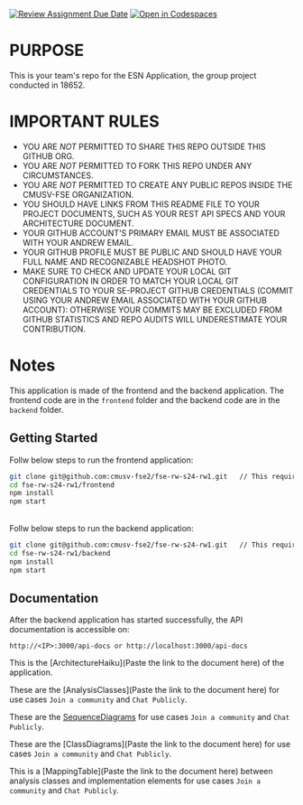 [![Review Assignment Due Date](https://classroom.github.com/assets/deadline-readme-button-24ddc0f5d75046c5622901739e7c5dd533143b0c8e959d652212380cedb1ea36.svg)](https://classroom.github.com/a/plGga9zy)
[![Open in Codespaces](https://classroom.github.com/assets/launch-codespace-7f7980b617ed060a017424585567c406b6ee15c891e84e1186181d67ecf80aa0.svg)](https://classroom.github.com/open-in-codespaces?assignment_repo_id=13560505)

# PURPOSE

This is your team's repo for the ESN Application, the group project conducted in 18652.

# IMPORTANT RULES

- YOU ARE _NOT_ PERMITTED TO SHARE THIS REPO OUTSIDE THIS GITHUB ORG.
- YOU ARE _NOT_ PERMITTED TO FORK THIS REPO UNDER ANY CIRCUMSTANCES.
- YOU ARE _NOT_ PERMITTED TO CREATE ANY PUBLIC REPOS INSIDE THE CMUSV-FSE ORGANIZATION.
- YOU SHOULD HAVE LINKS FROM THIS README FILE TO YOUR PROJECT DOCUMENTS, SUCH AS YOUR REST API SPECS AND YOUR ARCHITECTURE DOCUMENT.
- YOUR GITHUB ACCOUNT'S PRIMARY EMAIL MUST BE ASSOCIATED WITH YOUR ANDREW EMAIL.
- YOUR GITHUB PROFILE MUST BE PUBLIC AND SHOULD HAVE YOUR FULL NAME AND RECOGNIZABLE HEADSHOT PHOTO.
- MAKE SURE TO CHECK AND UPDATE YOUR LOCAL GIT CONFIGURATION IN ORDER TO MATCH YOUR LOCAL GIT CREDENTIALS TO YOUR SE-PROJECT GITHUB CREDENTIALS (COMMIT USING YOUR ANDREW EMAIL ASSOCIATED WITH YOUR GITHUB ACCOUNT): OTHERWISE YOUR COMMITS MAY BE EXCLUDED FROM GITHUB STATISTICS AND REPO AUDITS WILL UNDERESTIMATE YOUR CONTRIBUTION.

# Notes

This application is made of the frontend and the backend application. The frontend code are in the `frontend` folder and the backend code are in the `backend` folder.

## Getting Started

Follw below steps to run the frontend application:

```bash
git clone git@github.com:cmusv-fse2/fse-rw-s24-rw1.git   // This requires SSH keys already setup.
cd fse-rw-s24-rw1/frontend
npm install
npm start
```

<br>
Follw below steps to run the backend application:

```bash
git clone git@github.com:cmusv-fse2/fse-rw-s24-rw1.git   // This requires SSH keys already setup.
cd fse-rw-s24-rw1/backend
npm install
npm start
```

## Documentation

After the backend application has started successfully, the API documentation is accessible on:

```
http://<IP>:3000/api-docs or http://localhost:3000/api-docs
```

This is the [ArchitectureHaiku](Paste the link to the document here) of the application.

These are the [AnalysisClasses](Paste the link to the document here) for use cases `Join a community` and `Chat Publicly`.

These are the [SequenceDiagrams](https://app.diagrams.net/#G1lXs2WJEqjp4hDdj-p7GVVk-tciOKSzhs) for use cases `Join a community` and `Chat Publicly`.

These are the [ClassDiagrams](Paste the link to the document here) for use cases `Join a community` and `Chat Publicly`.

This is a [MappingTable](Paste the link to the document here) between analysis classes and implementation elements for use cases `Join a community` and `Chat Publicly`.
